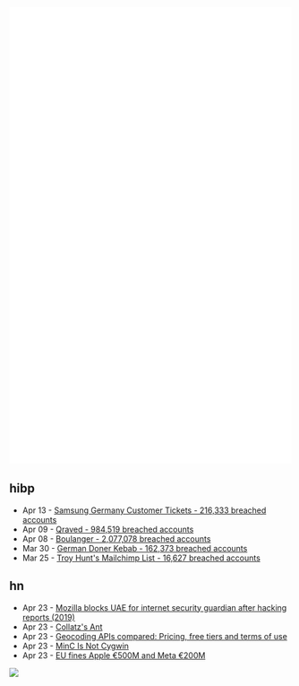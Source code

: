 ![Metrics](https://raw.githubusercontent.com/phixion/phixion/master/metrics.svg)

## hibp

<!--
for https://github.com/phixion/phixion/blob/main/.github/workflows/feeds.yml
-->
<!--START_SECTION:haveibeenpwnd-->
- Apr 13 - [Samsung Germany Customer Tickets - 216,333 breached accounts](https://haveibeenpwned.com/PwnedWebsites#SamsungGermany)
- Apr 09 - [Qraved - 984,519 breached accounts](https://haveibeenpwned.com/PwnedWebsites#Qraved)
- Apr 08 - [Boulanger - 2,077,078 breached accounts](https://haveibeenpwned.com/PwnedWebsites#Boulanger)
- Mar 30 - [German Doner Kebab - 162,373 breached accounts](https://haveibeenpwned.com/PwnedWebsites#GermanDonerKebab)
- Mar 25 - [Troy Hunt's Mailchimp List - 16,627 breached accounts](https://haveibeenpwned.com/PwnedWebsites#TroyHuntMailchimpList)
<!--END_SECTION:haveibeenpwnd-->

## hn

<!--
for https://github.com/phixion/phixion/blob/main/.github/workflows/feeds.yml
-->
<!--START_SECTION:hn-->
- Apr 23 - [Mozilla blocks UAE for internet security guardian after hacking reports (2019)](https://www.reuters.com/article/us-usa-cyber-mozilla/mozilla-blocks-uae-bid-to-become-an-internet-security-guardian-after-hacking-reports-idUSKCN1U42CA/)
- Apr 23 - [Collatz's Ant](https://gbragafibra.github.io/2025/01/08/collatz_ant2.html)
- Apr 23 - [Geocoding APIs compared: Pricing, free tiers and terms of use](https://www.bitoff.org/geocoding-apis-comparison/)
- Apr 23 - [MinC Is Not Cygwin](https://minc.commandlinerevolution.nl/english/home.html)
- Apr 23 - [EU fines Apple €500M and Meta €200M](https://www.politico.eu/article/eu-fines-apple-meta-breaking-europe-digital-markets-act-dma/)
<!--END_SECTION:hn-->

<!--
for https://yhype.me
-->
![](https://hit.yhype.me/github/profile?user_id=13013670)
